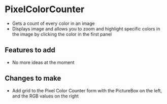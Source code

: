 # PixelColorCounter
- Gets a count of every color in an image
- Displays image and allows you to zoom and highlight specific colors in the image by clicking the color in the first panel

## Features to add
- No more ideas at the moment

## Changes to make
- Add grid to the Pixel Color Counter form with the PictureBox on the left, and the RGB values on the right
